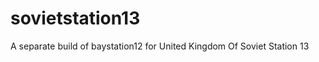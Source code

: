 sovietstation13
===============

A separate build of baystation12 for United Kingdom Of Soviet Station 13
